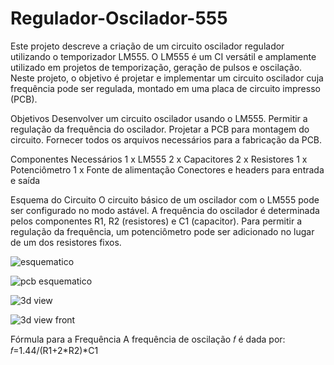 # Regulador-Oscilador-555
Este projeto descreve a criação de um circuito oscilador regulador utilizando o temporizador LM555.
O LM555 é um CI versátil e amplamente utilizado em projetos de temporização, geração de pulsos e oscilação. Neste projeto, o objetivo é projetar e implementar um circuito oscilador cuja frequência pode ser regulada, montado em uma placa de circuito impresso (PCB).

Objetivos
Desenvolver um circuito oscilador usando o LM555.
Permitir a regulação da frequência do oscilador.
Projetar a PCB para montagem do circuito.
Fornecer todos os arquivos necessários para a fabricação da PCB.

Componentes Necessários
1 x LM555
2 x Capacitores 
2 x Resistores 
1 x Potenciômetro 
1 x Fonte de alimentação 
Conectores e headers para entrada e saída

Esquema do Circuito
O circuito básico de um oscilador com o LM555 pode ser configurado no modo astável. A frequência do oscilador é determinada pelos componentes R1, R2 (resistores) e C1 (capacitor). Para permitir a regulação da frequência, um potenciômetro pode ser adicionado no lugar de um dos resistores fixos.

![esquematico](https://github.com/MatKenji/Regulador-Oscilador-555/assets/169562589/2ec66411-8f27-4b97-a106-90ccdf5f5e25)

![pcb esquematico](https://github.com/MatKenji/Regulador-Oscilador-555/assets/169562589/86ab651a-a6e7-4dd7-9433-284da9766c88)

![3d view](https://github.com/MatKenji/Regulador-Oscilador-555/assets/169562589/ccc7d466-7345-46ca-a93b-b4b5c1e52746)

![3d view front](https://github.com/MatKenji/Regulador-Oscilador-555/assets/169562589/574ddb72-3745-4acf-ad8a-5ee0626ff6fc)

Fórmula para a Frequência
A frequência de oscilação 𝑓 é dada por:
𝑓=1.44/(R1+2*R2)*C1
